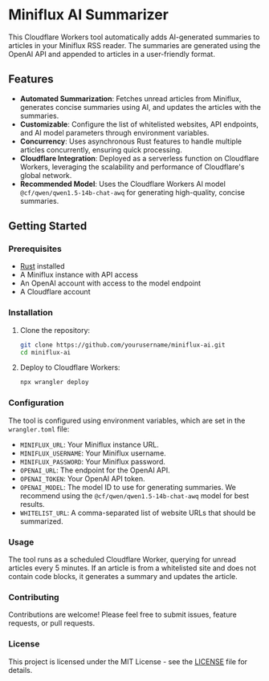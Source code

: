 # Miniflux AI Summarizer

This Cloudflare Workers tool automatically adds AI-generated summaries to articles in your Miniflux RSS reader. The summaries are generated using the OpenAI API and appended to articles in a user-friendly format.

## Features

- **Automated Summarization**: Fetches unread articles from Miniflux, generates concise summaries using AI, and updates the articles with the summaries.
- **Customizable**: Configure the list of whitelisted websites, API endpoints, and AI model parameters through environment variables.
- **Concurrency**: Uses asynchronous Rust features to handle multiple articles concurrently, ensuring quick processing.
- **Cloudflare Integration**: Deployed as a serverless function on Cloudflare Workers, leveraging the scalability and performance of Cloudflare's global network.
- **Recommended Model**: Uses the Cloudflare Workers AI model `@cf/qwen/qwen1.5-14b-chat-awq` for generating high-quality, concise summaries.

## Getting Started

### Prerequisites

- [Rust](https://www.rust-lang.org/tools/install) installed
- A Miniflux instance with API access
- An OpenAI account with access to the model endpoint
- A Cloudflare account

### Installation

1. Clone the repository:
   ```bash
   git clone https://github.com/yourusername/miniflux-ai.git
   cd miniflux-ai
   ```

2. Deploy to Cloudflare Workers:
   ```bash
   npx wrangler deploy
   ```

### Configuration

The tool is configured using environment variables, which are set in the `wrangler.toml` file:

- `MINIFLUX_URL`: Your Miniflux instance URL.
- `MINIFLUX_USERNAME`: Your Miniflux username.
- `MINIFLUX_PASSWORD`: Your Miniflux password.
- `OPENAI_URL`: The endpoint for the OpenAI API.
- `OPENAI_TOKEN`: Your OpenAI API token.
- `OPENAI_MODEL`: The model ID to use for generating summaries. We recommend using the `@cf/qwen/qwen1.5-14b-chat-awq` model for best results.
- `WHITELIST_URL`: A comma-separated list of website URLs that should be summarized.

### Usage

The tool runs as a scheduled Cloudflare Worker, querying for unread articles every 5 minutes. If an article is from a whitelisted site and does not contain code blocks, it generates a summary and updates the article.

### Contributing

Contributions are welcome! Please feel free to submit issues, feature requests, or pull requests.

### License

This project is licensed under the MIT License - see the [LICENSE](LICENSE) file for details.
